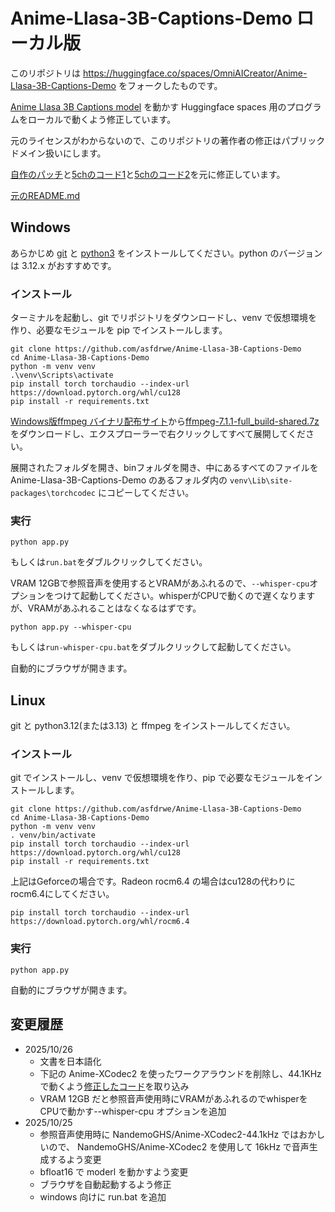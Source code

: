 # Anime-Llasa-3B-Captions-Demo ローカル版
このリポジトリは https://huggingface.co/spaces/OmniAICreator/Anime-Llasa-3B-Captions-Demo をフォークしたものです。

[Anime Llasa 3B Captions model](https://huggingface.co/NandemoGHS/Anime-Llasa-3B-Captions) を動かす Huggingface spaces 用のプログラムをローカルで動くよう修正しています。

元のライセンスがわからないので、このリポジトリの著作者の修正はパブリックドメイン扱いにします。

[自作のパッチ](https://gist.github.com/asfdrwe/c9fd1fe8aeb69fa90d5865d761f59eeb)と[5chのコード1](https://files.catbox.moe/wxfdul.py)と[5chのコード2](https://files.catbox.moe/6lm1wv.py)を元に修正しています。

[元のREADME.md](README-original.md)

## Windows

あらかじめ [git](https://gitforwindows.org/) と [python3](https://www.python.org/downloads/windows/) をインストールしてください。python のバージョンは 3.12.x がおすすめです。

### インストール
ターミナルを起動し、git でリポジトリをダウンロードし、venv で仮想環境を作り、必要なモジュールを pip でインストールします。
```
git clone https://github.com/asfdrwe/Anime-Llasa-3B-Captions-Demo
cd Anime-Llasa-3B-Captions-Demo
python -m venv venv
.\venv\Scripts\activate
pip install torch torchaudio --index-url https://download.pytorch.org/whl/cu128
pip install -r requirements.txt
```

[Windows版ffmpeg バイナリ配布サイト](https://www.gyan.dev/ffmpeg/builds/)から[ffmpeg-7.1.1-full_build-shared.7z](https://www.gyan.dev/ffmpeg/builds/packages/ffmpeg-7.1.1-full_build-shared.7z)をダウンロードし、エクスプローラーで右クリックしてすべて展開してください。

展開されたフォルダを開き、binフォルダを開き、中にあるすべてのファイルを Anime-Llasa-3B-Captions-Demo のあるフォルダ内の `venv\Lib\site-packages\torchcodec` にコピーしてください。


### 実行

```
python app.py
```
もしくは`run.bat`をダブルクリックしてください。

VRAM 12GBで参照音声を使用するとVRAMがあふれるので、`--whisper-cpu`オプションをつけて起動してください。whisperがCPUで動くので遅くなりますが、VRAMがあふれることはなくなるはずです。
```
python app.py --whisper-cpu
```
もしくは`run-whisper-cpu.bat`をダブルクリックして起動してください。

自動的にブラウザが開きます。

## Linux
git と python3.12(または3.13) と ffmpeg をインストールしてください。


### インストール
git でインストールし、venv で仮想環境を作り、pip で必要なモジュールをインストールします。
```
git clone https://github.com/asfdrwe/Anime-Llasa-3B-Captions-Demo
cd Anime-Llasa-3B-Captions-Demo
python -m venv venv
. venv/bin/activate
pip install torch torchaudio --index-url https://download.pytorch.org/whl/cu128
pip install -r requirements.txt
```

上記はGeforceの場合です。Radeon rocm6.4 の場合はcu128の代わりにrocm6.4にしてください。
```
pip install torch torchaudio --index-url https://download.pytorch.org/whl/rocm6.4
```

### 実行

```
python app.py
```

自動的にブラウザが開きます。

## 変更履歴
- 2025/10/26
  - 文書を日本語化
  - 下記の Anime-XCodec2 を使ったワークアラウンドを削除し、44.1KHz で動くよう[修正したコード](https://files.catbox.moe/6lm1wv.py)を取り込み
  - VRAM 12GB だと参照音声使用時にVRAMがあふれるのでwhisperをCPUで動かす--whisper-cpu オプションを追加
- 2025/10/25
  - 参照音声使用時に NandemoGHS/Anime-XCodec2-44.1kHz ではおかしいので、 NandemoGHS/Anime-XCodec2 を使用して 16kHz で音声生成するよう変更
  - bfloat16 で moderl を動かすよう変更
  - ブラウザを自動起動するよう修正
  - windows 向けに run.bat を追加
